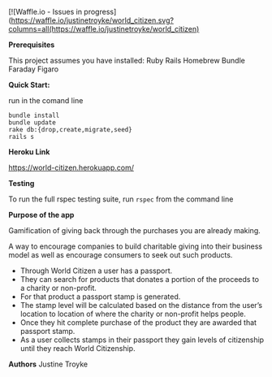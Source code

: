 [![Waffle.io - Issues in progress](https://waffle.io/justinetroyke/world_citizen.svg?columns=all(https://waffle.io/justinetroyke/world_citizen)

__Prerequisites__

This project assumes you have installed:
Ruby
Rails
Homebrew
Bundle
Faraday
Figaro

__Quick Start:__

run in the comand line
```
bundle install
bundle update
rake db:{drop,create,migrate,seed}
rails s
```

__Heroku Link__

https://world-citizen.herokuapp.com/

__Testing__

To run the full rspec testing suite, run
```rspec```
from the command line

__Purpose of the app__

Gamification of giving back through the purchases you are already making.

A way to encourage companies to build charitable giving into their business model as well as encourage consumers to seek out such products.

* Through World Citizen a user has a passport.
* They can search for products that donates a portion of the proceeds to a charity or non-profit.
* For that product a passport stamp is generated.
* The stamp level will be calculated based on the distance from the user’s location to location of where the charity or non-profit helps people.
* Once they hit complete purchase of the product they are awarded that passport stamp.
* As a user collects stamps in their passport they gain levels of citizenship until they reach World Citizenship.

__Authors__
Justine Troyke
